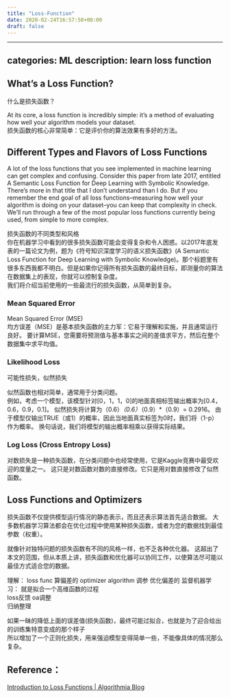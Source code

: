 ```yaml
---
title: "Loss-Function"
date: 2020-02-24T16:57:58+08:00
draft: false
---
```


---
categories: ML
description: learn loss function
---

What’s a Loss Function?
---
什么是损失函数？

At its core, a loss function is incredibly simple: it’s a method of evaluating how well your algorithm models your dataset.  
损失函数的核心非常简单：它是评价你的算法效果有多好的方法。

Different Types and Flavors of Loss Functions
---
A lot of the loss functions that you see implemented in machine learning can get complex and confusing. Consider this paper from late 2017, entitled A Semantic Loss Function for Deep Learning with Symbolic Knowledge. There’s more in that title that I don’t understand than I do. But if you remember the end goal of all loss functions–measuring how well your algorithm is doing on your dataset–you can keep that complexity in check.  
We’ll run through a few of the most popular loss functions currently being used, from simple to more complex.

损失函数的不同类型和风格  
你在机器学习中看到的很多损失函数可能会变得复杂和令人困惑。以2017年底发表的一篇论文为例，题为《符号知识深度学习的语义损失函数》(A Semantic Loss Function for Deep Learning with Symbolic Knowledge)。那个标题里有很多东西我都不明白。但是如果你记得所有损失函数的最终目标，即测量你的算法在数据集上的表现，你就可以控制复杂度。  
我们将介绍当前使用的一些最流行的损失函数，从简单到复杂。

### Mean Squared Error

Mean Squared Error (MSE)   
均方误差（MSE）是基本损失函数的主力军：它易于理解和实施，并且通常运行良好。 要计算MSE，您需要将预测值与基本事实之间的差值求平方，然后在整个数据集中求平均值。

### Likelihood Loss

可能性损失，似然损失

似然函数也相对简单，通常用于分类问题。  
例如，考虑一个模型，该模型针对[0，1，1，0]的地面真相标签输出概率为[0.4，0.6，0.9，0.1]。 似然损失将计算为（0.6）*（0.6）*（0.9）*（0.9）= 0.2916。 由于模型仅输出TRUE（或1）的概率，因此当地面真实标签为0时，我们将（1-p）作为概率。 换句话说，我们将模型的输出概率相乘以获得实际结果。

### Log Loss (Cross Entropy Loss)

对数损失是一种损失函数，在分类问题中也经常使用，它是Kaggle竞赛中最受欢迎的度量之一。 这只是对数函数对数的直接修改。它只是用对数直接修改了似然函数。

Loss Functions and Optimizers
---

损失函数不仅提供模型运行情况的静态表示，而且还表示算法首先适合数据。 大多数机器学习算法都会在优化过程中使用某种损失函数，或者为您的数据找到最佳参数（权重）。

就像针对独特问题的损失函数有不同的风格一样，也不乏各种优化器。 这超出了本文的范围，但从本质上讲，损失函数和优化器可以协同工作，以使算法尽可能以最佳方式适合您的数据。


理解：
loss func 算偏差的
optimizer algorithm 调参 优化偏差的
监督机器学习： 就是拟合一个高维函数的过程  
loss反馈 oa调整  
归纳整理

如果一昧的降低上面的误差值(损失函数)，最终可能过拟合，也就是为了迎合给出的训练集特意变成的那个样子  
所以增加了一个正则化损失，用来强迫模型变得简单一些，不能像具体的情况那么复杂。

Reference：
---
[Introduction to Loss Functions | Algorithmia Blog](https://algorithmia.com/blog/introduction-to-loss-functions)